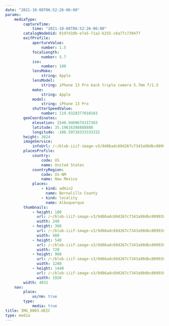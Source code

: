```yaml
---
date: "2021-10-08T06:52:26-06:00"
params:
    mediaType:
        captureTime:
            time: "2021-10-08T06:52:26-06:00"
        catalogNodeUid: 0197d10b-e7a5-71a2-b255-c6a77c739477
        exifProfile:
            apertureValue:
                number: 1.5
            focalLength:
                number: 5.7
            iso:
                number: 100
            lensMake:
                string: Apple
            lensModel:
                string: iPhone 13 Pro back triple camera 5.7mm f/1.5
            make:
                string: Apple
            model:
                string: iPhone 13 Pro
            shutterSpeedValue:
                number: 119.9328377010183
        geoCoordinates:
            elevation: 1540.9460674157303
            latitude: 35.19616388888888
            longitude: -106.59728333333332
        height: 3024
        imageService:
            infoUrl: /~/blob-iiif-image-v3/9d86adc69d267c7343a90dbc009938b07272f6ac4427a6d07ef0ba7212e771aa/info.json
        placesProfile:
            country:
                code: US
                name: United States
            countryRegion:
                code: US-NM
                name: New Mexico
            places:
                - kind: admin2
                  name: Bernalillo County
                - kind: locality
                  name: Albuquerque
        thumbnails:
            - height: 180
              url: /~/blob-iiif-image-v3/9d86adc69d267c7343a90dbc009938b07272f6ac4427a6d07ef0ba7212e771aa/full/240%2C180/0/default.jpg
              width: 240
            - height: 360
              url: /~/blob-iiif-image-v3/9d86adc69d267c7343a90dbc009938b07272f6ac4427a6d07ef0ba7212e771aa/full/480%2C360/0/default.jpg
              width: 480
            - height: 540
              url: /~/blob-iiif-image-v3/9d86adc69d267c7343a90dbc009938b07272f6ac4427a6d07ef0ba7212e771aa/full/720%2C540/0/default.jpg
              width: 720
            - height: 960
              url: /~/blob-iiif-image-v3/9d86adc69d267c7343a90dbc009938b07272f6ac4427a6d07ef0ba7212e771aa/full/1280%2C960/0/default.jpg
              width: 1280
            - height: 1440
              url: /~/blob-iiif-image-v3/9d86adc69d267c7343a90dbc009938b07272f6ac4427a6d07ef0ba7212e771aa/full/1920%2C1440/0/default.jpg
              width: 1920
        width: 4032
    nav:
        place:
            us/nm: true
        type:
            media: true
title: IMG_0003.HEIC
type: media
---
```

